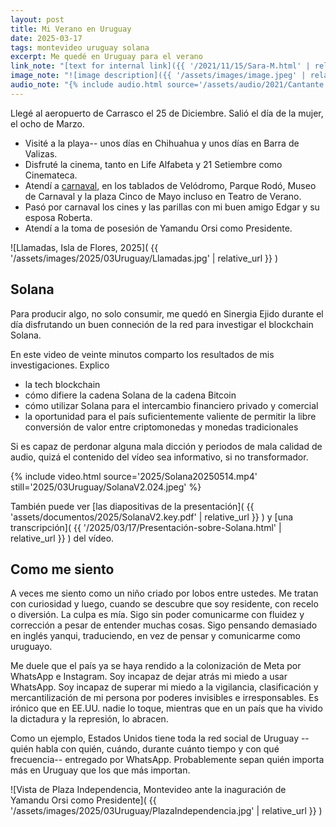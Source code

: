 ```yaml
---
layout: post
title: Mi Verano en Uruguay
date: 2025-03-17
tags: montevideo uruguay solana
excerpt: Me quedé en Uruguay para el verano
link_note: "[text for internal link]({{ '/2021/11/15/Sara-M.html' | relative_url }})"
image_note: "![image description]({{ '/assets/images/image.jpeg' | relative_url }})"
audio_note: "{% include audio.html source='/assets/audio/2021/Cantante.m4a' %}"
---
```


Llegé al aeropuerto de Carrasco el 25 de Diciembre. Salió el día de la mujer,
el ocho de Marzo.

- Visité a la playa-- unos días en Chihuahua y unos días en Barra de Valizas.
- Disfruté la cinema, tanto en Life Alfabeta y 21 Setiembre como Cinemateca.
- Atendí a [carnaval](https://es.wikipedia.org/wiki/Carnaval_en_Uruguay), en
  los tablados de Velódromo, Parque Rodó, Museo de Carnaval y la plaza Cinco de
  Mayo incluso en Teatro de Verano.
- Pasó por carnaval los cines y las parillas con mi buen amigo Edgar y su
  esposa Roberta.
- Atendí a la toma de posesión de Yamandu Orsi como Presidente.

![Llamadas, Isla de Flores, 2025](
  {{ '/assets/images/2025/03Uruguay/Llamadas.jpg' | relative_url }}
)

## Solana

Para producir algo, no solo consumir, me quedó en Sinergia Ejido durante el
día disfrutando un buen conneción de la red para investigar el blockchain
Solana.

En este video de veinte minutos comparto los resultados de mis investigaciones.
Explico

- la tech blockchain
- cómo difiere la cadena Solana de la cadena Bitcoin
- cómo utilizar Solana para el intercambio financiero privado y comercial
- la oportunidad para el país suficientemente valiente de permitir
  la libre conversión de valor entre criptomonedas y monedas tradicionales

Si es capaz de perdonar alguna mala dicción y periodos de mala calidad de
audio, quizá el contenido del vídeo sea informativo, si no transformador.

{% include video.html
  source='2025/Solana20250514.mp4'
  still='2025/03Uruguay/SolanaV2.024.jpeg'
%}

También puede ver
[las diapositivas de la presentación](
  {{ 'assets/documentos/2025/SolanaV2.key.pdf' | relative_url }}
) y
[una transcripción](
  {{ '/2025/03/17/Presentación-sobre-Solana.html' | relative_url }}
) del vídeo.

## Como me siento

A veces me siento como un niño criado por lobos entre ustedes. Me tratan con
curiosidad y luego, cuando se descubre que soy residente, con recelo o
diversión. La culpa es mía.  Sigo sin poder comunicarme con fluidez y
corrección a pesar de entender muchas cosas.  Sigo pensando demasiado en inglés
yanqui, traduciendo, en vez de pensar y comunicarme como uruguayo.

Me duele que el país ya se haya rendido a la colonización de Meta por WhatsApp
e Instagram. Soy incapaz de dejar atrás mi miedo a usar WhatsApp. Soy incapaz
de superar mi miedo a la vigilancia, clasificación y mercantilización de mi
persona por poderes invisibles e irresponsables. Es irónico que en EE.UU. nadie
lo toque, mientras que en un país que ha vivido la dictadura y la represión, lo
abracen.

Como un ejemplo, Estados Unidos tiene toda la red social de Uruguay --quién
habla con quién, cuándo, durante cuánto tiempo y con qué frecuencia-- entregado
por WhatsApp.  Probablemente sepan quién importa más en Uruguay que los que más
importan.

![Vista de Plaza Independencia, Montevideo ante la inaguración de Yamandu Orsi
como Presidente]( {{ '/assets/images/2025/03Uruguay/PlazaIndependencia.jpg' |
relative_url }} )

